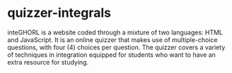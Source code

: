 # quizzer-integrals
inteGHORL is a website coded through a mixture of two languages: HTML and JavaScript. It is an online quizzer that makes use of multiple-choice questions, with four (4) choices per question. The quizzer covers a variety of techniques in integration equipped for students who want to have an extra resource for studying.

